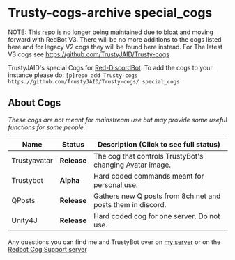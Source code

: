 # Trusty-cogs-archive special_cogs
NOTE: This repo is no longer being maintained due to bloat and moving forward with RedBot V3. There will be no more additions to the cogs listed here and for legacy V2 cogs they will be found here instead. For The latest V3 cogs see https://github.com/TrustyJAID/Trusty-cogs

TrustyJAID's special Cogs for  [Red-DiscordBot](https://github.com/Cog-Creators/Red-DiscordBot/tree/V3/develop).
To add the cogs to your instance please do: `[p]repo add Trusty-cogs https://github.com/TrustyJAID/Trusty-cogs/ special_cogs`

## About Cogs

*These cogs are not meant for mainstream use but may provide some useful functions for some people.*

| Name | Status | Description (Click to see full status)
| --- | --- | --- |
| Trustyavatar | **Release** | The cog that controls TrustyBot's changing Avatar image. |
| Trustybot | **Alpha** | Hard coded commands meant for personal use. |
| QPosts | **Release** | Gathers new Q posts from 8ch.net and posts them in discord. |
| Unity4J | **Release** | Hard coded cog for one server. Do not use. |

Any questions you can find me and TrustyBot over on [my server](https://discord.gg/wVVrqej) or on the [Redbot Cog Support server](https://discord.gg/GET4DVk)
